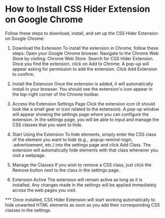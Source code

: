 # How to Install CSS Hider Extension on Google Chrome
Follow these steps to download, install, and set up the CSS Hider Extension on Google Chrome:

1. Download the Extension
To install the extension in Chrome, follow these steps:
Open your Google Chrome browser.
Navigate to the Chrome Web Store by visiting: Chrome Web Store.
Search for CSS Hider Extension.
Once you find the extension, click on Add to Chrome.
A pop-up will appear asking for permission to add the extension. Click Add Extension to confirm.

2. Install the Extension
Once the extension is added, it will automatically install in your browser. You should see the extension's icon appear in the top-right corner of the Chrome toolbar.

3. Access the Extension Settings Page
Click the extension icon (it should look like a small gear or icon related to the extension).
A pop-up window will appear showing the settings page where you can configure the extension.
In the settings page, you will be able to input and manage the CSS classes that you want to hide.
4. Start Using the Extension
To hide elements, simply enter the CSS class of the element you want to hide (e.g., .popup-remind-login, .advertisement, etc.) into the settings page and click Add Class.
The extension will automatically hide elements with that class whenever you visit a webpage.
5. Manage the Classes
If you wish to remove a CSS class, just click the Remove button next to the class in the settings page.
6. Extension Active
The extension will remain active as long as it is installed. Any changes made in the settings will be applied immediately across the web pages you visit.

*** Once installed, CSS Hider Extension will start working automatically to hide unwanted HTML elements as soon as you add their corresponding CSS classes in the settings.



